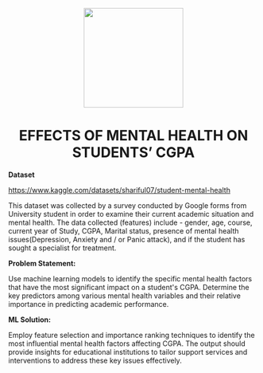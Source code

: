 
<p align = "center" draggable=”false” ><img src="https://encrypted-tbn0.gstatic.com/images?q=tbn:ANd9GcR8HNB-ex4xb4H3-PXRcywP5zKC_3U8VzQTPA&usqp=CAU" 
     width="200px"
     height="auto"/>
</p>



# <h1 align="center" id="heading"> EFFECTS OF MENTAL HEALTH ON STUDENTS’ CGPA
</h1>




**Dataset**

https://www.kaggle.com/datasets/shariful07/student-mental-health

This dataset was collected by a survey conducted by Google forms from University student in order to examine their current academic situation and mental health. The data collected (features) include - gender, age, course, current year of Study, CGPA, Marital status, presence of mental health issues(Depression, Anxiety and / or Panic attack), and if the student has sought a specialist for treatment.

**Problem Statement:**

Use machine learning models to identify the specific mental health factors that have the most significant impact on a student's CGPA. Determine the key predictors among various mental health variables and their relative importance in predicting academic performance.

**ML Solution:**

Employ feature selection and importance ranking techniques to identify the most influential mental health factors affecting CGPA. The output should provide insights for educational institutions to tailor support services and interventions to address these key issues effectively.
